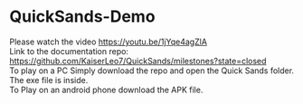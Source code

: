 # QuickSands-Demo  

Please watch the video https://youtu.be/1jYqe4agZlA  
Link to the documentation repo: https://github.com/KaiserLeo7/QuickSands/milestones?state=closed  
To play on a PC Simply download the repo and open the Quick Sands folder. The exe file is inside.  
To Play on an android phone download the APK file.
